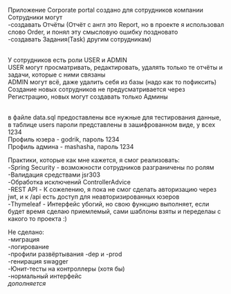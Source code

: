 Приложение Corporate portal создано для сотрудников компании
<br /> Сотрудники могут
<br /> -создавать Отчёты (Отчёт с англ это Report, но в проекте я использовал слово Order, и понял эту смысловую ошибку поздновато
<br /> -создавать Задания(Task) другим сотрудникам)

<br /> У сотрудников есть роли USER и ADMIN
<br /> USER могут просматривать, редактировать, удалять только те отчёты и задачи, которые с ними связаны
<br /> ADMIN могут всё, даже удалить себя из базы (надо как то пофиксить)
<br /> Создание новых сотрудников не предусматривается через Регистрацию, новых могут создавать только Админы

<br /> в файле data.sql предоставлены все нужные для тестирования данные, в таблице users пароли представлены в зашифрованном виде, у всех 1234
<br />Профиль юзера - godrik, пароль 1234
<br />Профиль админа - mashasha, пароль 1234


Практики, которые как мне кажется, я смог реализовать:
<br />-Spring Security - возможности сотрудников разграничены по ролям
<br />-Валидация средствами jsr303
<br />-Обработка исключений ControllerAdvice
<br />-REST API - К сожелению, я пока не смог сделать авторизацию через jwt, и к /api есть доступ для неавторизированных юзеров
<br />-Thymeleaf - Интерфейс убогий, но свою функцию выполняет, если будет время сделаю приемлемый, сами шаблоны взяты и переделаы с какого то проекта :)

Не сделано:
<br />-миграция
<br />-логирование
<br />-профили развёртывания -dep и -prod
<br />-генирация swagger
<br />-Юнит-тесты на контроллеры (хотя бы)
<br />-нормальный интерфейс
<br />*дополняется*







